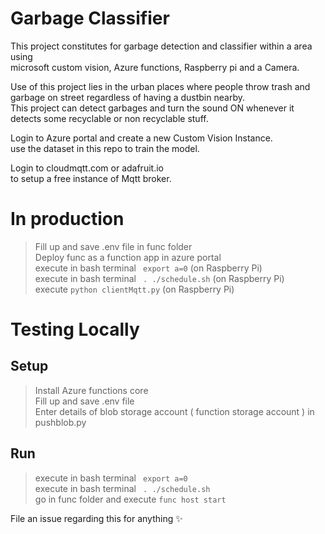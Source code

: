 # Garbage Classifier 
This project constitutes for garbage detection and classifier within a area using  
microsoft custom vision, Azure functions, Raspberry pi and a Camera.  
  
Use of this project lies in the urban places where people throw trash and   
garbage on street regardless of having a dustbin nearby.  
This project can detect garbages and turn the sound ON whenever it  
detects some recyclable or non recyclable stuff.   

Login to Azure portal and create a new Custom Vision Instance.  
use the dataset in this repo to train the model.  

Login to cloudmqtt.com or adafruit.io  
to setup a free instance of Mqtt broker.   
  
# In production

> Fill up and save .env file in func folder  
> Deploy func as a function app in azure portal  
> execute in bash terminal ``` export a=0``` (on Raspberry Pi)  
> execute in bash terminal ``` . ./schedule.sh```  (on Raspberry Pi)  
> execute ``` python clientMqtt.py ``` (on Raspberry Pi)  

# Testing Locally
## Setup
> Install Azure functions core  
> Fill up and save .env file  
> Enter details of blob storage account ( function storage account ) in pushblob.py  
## Run 
> execute in bash terminal ``` export a=0```  
> execute in bash terminal ``` . ./schedule.sh```  
> go in func folder and execute ``` func host start ```  

File an issue regarding this for anything :sparkles: